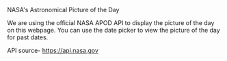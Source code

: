 NASA's Astronomical Picture of the Day

We are using the official NASA APOD API to display the picture of the day on this webpage. You can use the date picker to view the picture of the day for past dates. 

API source- https://api.nasa.gov

